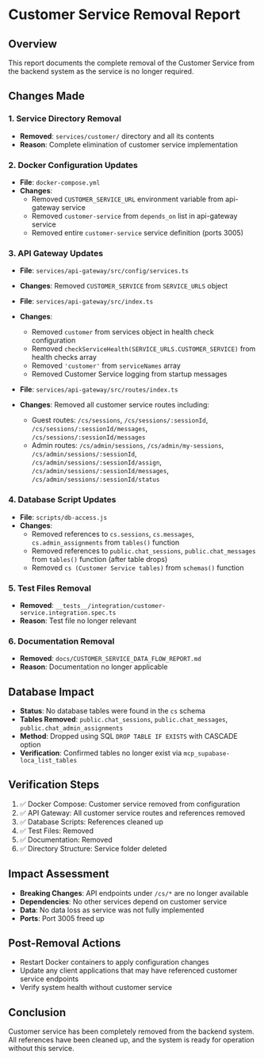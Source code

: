 # Customer Service Removal Report

## Overview
This report documents the complete removal of the Customer Service from the backend system as the service is no longer required.

## Changes Made

### 1. Service Directory Removal
- **Removed**: `services/customer/` directory and all its contents
- **Reason**: Complete elimination of customer service implementation

### 2. Docker Configuration Updates
- **File**: `docker-compose.yml`
- **Changes**:
  - Removed `CUSTOMER_SERVICE_URL` environment variable from api-gateway service
  - Removed `customer-service` from `depends_on` list in api-gateway service
  - Removed entire `customer-service` service definition (ports 3005)

### 3. API Gateway Updates
- **File**: `services/api-gateway/src/config/services.ts`
- **Changes**: Removed `CUSTOMER_SERVICE` from `SERVICE_URLS` object

- **File**: `services/api-gateway/src/index.ts`
- **Changes**:
  - Removed `customer` from services object in health check configuration
  - Removed `checkServiceHealth(SERVICE_URLS.CUSTOMER_SERVICE)` from health checks array
  - Removed `'customer'` from `serviceNames` array
  - Removed Customer Service logging from startup messages

- **File**: `services/api-gateway/src/routes/index.ts`
- **Changes**: Removed all customer service routes including:
  - Guest routes: `/cs/sessions`, `/cs/sessions/:sessionId`, `/cs/sessions/:sessionId/messages`, `/cs/sessions/:sessionId/messages`
  - Admin routes: `/cs/admin/sessions`, `/cs/admin/my-sessions`, `/cs/admin/sessions/:sessionId`, `/cs/admin/sessions/:sessionId/assign`, `/cs/admin/sessions/:sessionId/messages`, `/cs/admin/sessions/:sessionId/status`

### 4. Database Script Updates
- **File**: `scripts/db-access.js`
- **Changes**:
  - Removed references to `cs.sessions`, `cs.messages`, `cs.admin_assignments` from `tables()` function
  - Removed references to `public.chat_sessions`, `public.chat_messages` from `tables()` function (after table drops)
  - Removed `cs (Customer Service tables)` from `schemas()` function

### 5. Test Files Removal
- **Removed**: `__tests__/integration/customer-service.integration.spec.ts`
- **Reason**: Test file no longer relevant

### 6. Documentation Removal
- **Removed**: `docs/CUSTOMER_SERVICE_DATA_FLOW_REPORT.md`
- **Reason**: Documentation no longer applicable

## Database Impact
- **Status**: No database tables were found in the `cs` schema
- **Tables Removed**: `public.chat_sessions`, `public.chat_messages`, `public.chat_admin_assignments`
- **Method**: Dropped using SQL `DROP TABLE IF EXISTS` with CASCADE option
- **Verification**: Confirmed tables no longer exist via `mcp_supabase-loca_list_tables`

## Verification Steps
1. ✅ Docker Compose: Customer service removed from configuration
2. ✅ API Gateway: All customer service routes and references removed
3. ✅ Database Scripts: References cleaned up
4. ✅ Test Files: Removed
5. ✅ Documentation: Removed
6. ✅ Directory Structure: Service folder deleted

## Impact Assessment
- **Breaking Changes**: API endpoints under `/cs/*` are no longer available
- **Dependencies**: No other services depend on customer service
- **Data**: No data loss as service was not fully implemented
- **Ports**: Port 3005 freed up

## Post-Removal Actions
- Restart Docker containers to apply configuration changes
- Update any client applications that may have referenced customer service endpoints
- Verify system health without customer service

## Conclusion
Customer service has been completely removed from the backend system. All references have been cleaned up, and the system is ready for operation without this service.